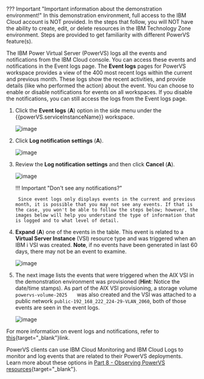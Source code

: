 ??? Important "Important information about the demonstration environment!"
    In this demonstration environment, full access to the IBM Cloud account is NOT provided. In the steps that follow, you will NOT have the ability to create, edit, or delete resources in the IBM Technology Zone environment. Steps are provided to get familiarity with different PowerVS feature(s).
    
The IBM Power Virtual Server (PowerVS) logs all the events and notifications from the IBM Cloud console. You can access these events and notifications in the Event logs page. The **Event logs** pages for PowerVS workspace provides a view of the 400 most recent logs within the current and previous month. These logs show the recent activities, and provide details (like who performed the action) about the event. You can choose to enable or disable notifications for events on all workspaces. If you disable the notifications, you can still access the logs from the Event logs page.

1. Click the **Event logs** (**A**) option in the side menu under the {{powerVS.serviceInstanceName}} workspace.

    ![image](https://github.com/user-attachments/assets/749d06af-6f1f-4c9a-b6f5-349bf340f386)

2. Click **Log notification settings** (**A**).

    ![image](https://github.com/user-attachments/assets/53cfa470-59ab-4af9-b803-b2649f0fa442)

3. Review the **Log notification settings** and then click **Cancel** (**A**).

    ![image](https://github.com/user-attachments/assets/3e7f19fb-f80e-4f1a-a369-801691f3b9ac)

    !!! Important "Don't see any notifications?"

        Since event logs only displays events in the current and previous month, it is possible that you may not see any events. If that is the case, you won't be able to follow the steps below; however, the images below will help you understand the type of information that is logged and to what level of detail.

4. **Expand** (**A**) one of the events in the table. This event is related to a **Virtual Server Instance** (VSI) resource type and was triggered when an IBM i VSI was created. **Note**, if no events have been generated in last 60 days, there may not be an event to examine.

    ![image](https://github.com/user-attachments/assets/23b9c651-b32c-4494-bc6a-980a6baacf64)

5. The next image lists the events that were triggered when the AIX VSI in the demonstration environment was provisioned (**Hint**: Notice the date/time stamps). As part of the AIX VSI provisioning, a storage volume `powervs-volume-2025   ` was also created and the VSI was attached to a public network `public-192_168_222_224-29-VLAN_2060`, both of those events are seen in the event logs.

    ![image](https://github.com/user-attachments/assets/f9c9919a-e29c-4eb6-b897-fc326b3512b5)

For more information on event logs and notifications, refer to [this](https://cloud.ibm.com/docs/power-iaas?topic=power-iaas-manage-event-logs){target="_blank"}link. 

PowerVS clients can use IBM Cloud Monitoring and IBM Cloud Logs to monitor and log events that are related to their PowerVS deployments. Learn more about these options in [Part 8 - Observing PowerVS resources](https://dpkshetty.github.io/TEST-SalesEnablement-PowerVS-L3/Part%208/01%20Introduction/){target="_blank"}.
